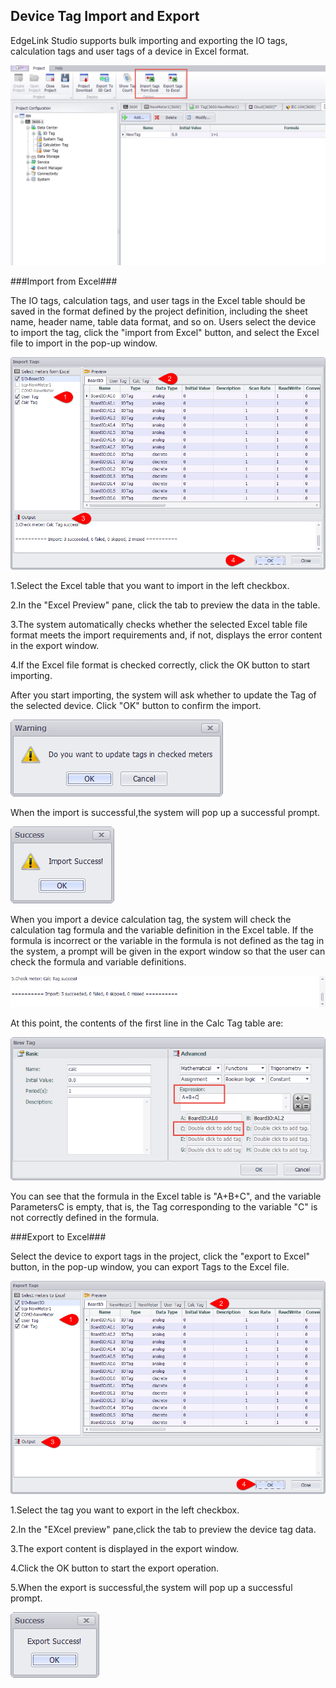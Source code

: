 ## Device Tag Import and Export ##

EdgeLink Studio supports bulk importing and exporting the IO tags, calculation tags and user tags of a device in Excel format.

![](ImportExport_importexport.png)

###Import from Excel###

The IO tags, calculation tags, and user tags in the Excel table should be saved in the format defined by the project definition, including the sheet name, header name, table data format, and so on. Users select the device to import the tag, click the "import from Excel" button, and select the Excel file to import in the pop-up window.

![](ImportExport_import.png)

1.Select the Excel table that you want to import in the left checkbox.

2.In the "Excel Preview" pane, click the tab to preview the data in the table.

3.The system automatically checks whether the selected Excel table file format meets the import requirements and, if not, displays the error content in the export window.

4.If the Excel file format is checked correctly, click the OK button to start importing.

After you start importing, the system will ask whether to update the Tag of the selected device. Click "OK" button to confirm the import.

![](ImportExport_importask.png)

When the import is successful,the system will pop up a successful prompt.

![](ImportExport_importok.png)

When you import a device calculation tag, the system will check the calculation tag formula and the variable definition in the Excel table. If the formula is incorrect or the variable in the formula is not defined as the tag in the system, a prompt will be given in the export window so that the user can check the formula and variable definitions.

![](ImportExport_importerror.png)

At this point, the contents of the first line in the Calc Tag table are:

![](ImportExport_formula.png)

You can see that the formula in the Excel table is "A+B+C", and the variable ParametersC is empty, that is, the Tag corresponding to the variable "C" is not correctly defined in the formula.

###Export to Excel###

Select the device to export tags in the project, click the "export to Excel" button, in the pop-up window, you can export Tags to the Excel file.

![](ImportExport_export.png)

1.Select the tag you want to export in the left checkbox.

2.In the "EXcel preview" pane,click the tab to preview the device tag data.

3.The export content is displayed in the export window.

4.Click the OK button to start the export operation.

5.When the export is successful,the system will pop up a successful prompt.

![](ImportExport_exportok.png) 